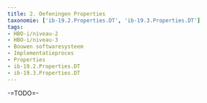 ```yaml
---
title: 2. Oefeningen Properties
taxonomie: ['ib-19.2.Properties.DT', 'ib-19.3.Properties.DT']
tags:
- HBO-i/niveau-2
- HBO-i/niveau-3
- Bouwen softwaresysteem
- Implementatieproces
- Properties
- ib-19.2.Properties.DT
- ib-19.3.Properties.DT
---
```


-=TODO=-
